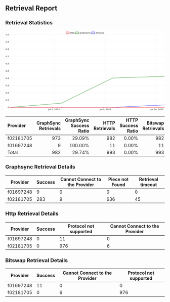 ## Retrieval Report
### Retrieval Statistics
<img src="https://raw.githubusercontent.com/data-preservation-programs/filplus-checker-assets/main/filecoin-project/filecoin-plus-large-datasets/issues/2040/1690118620334.png"/>

| Provider  | GraphSync Retrievals | GraphSync Success Ratio | HTTP Retrievals | HTTP Success Ratio | Bitswap Retrievals | Bitswap Success Ratio |
| :-------- | -------------------: | ----------------------: | --------------: | -----------------: | -----------------: | --------------------: |
| f02181705 |                  973 |                  29.09% |             982 |              0.00% |                982 |                 0.00% |
| f01697248 |                    9 |                 100.00% |              11 |              0.00% |                 11 |               100.00% |
| Total     |                  982 |                  29.74% |             993 |              0.00% |                993 |                 1.11% |

### Graphsync Retrieval Details
| Provider  | Success | Cannot Connect to the Provider | Piece not Found | Retrieval timeout |
| --------- | ------- | ------------------------------ | --------------- | ----------------- |
| f01697248 | 9       | 0                              | 0               | 0                 |
| f02181705 | 283     | 9                              | 636             | 45                |

### Http Retrieval Details
| Provider  | Success | Protocol not supported | Cannot Connect to the Provider |
| --------- | ------- | ---------------------- | ------------------------------ |
| f01697248 | 0       | 11                     | 0                              |
| f02181705 | 0       | 976                    | 6                              |

### Bitswap Retrieval Details
| Provider  | Success | Cannot Connect to the Provider | Protocol not supported |
| --------- | ------- | ------------------------------ | ---------------------- |
| f01697248 | 11      | 0                              | 0                      |
| f02181705 | 0       | 6                              | 976                    |
